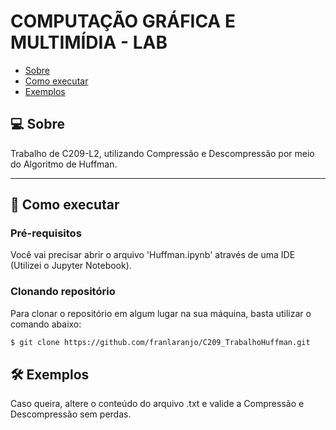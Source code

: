 # COMPUTAÇÃO GRÁFICA E MULTIMÍDIA - LAB

- [Sobre](#-sobre)
- [Como executar](#-como-executar)
- [Exemplos](#-exemplos)


## 💻 Sobre

Trabalho de C209-L2, utilizando Compressão e Descompressão por meio do Algoritmo de Huffman.

---

## 🚀 Como executar

### Pré-requisitos

Você vai precisar abrir o arquivo 'Huffman.ipynb' através de uma IDE (Utilizei o Jupyter Notebook).

### Clonando repositório

Para clonar o repositório em algum lugar na sua máquina, basta utilizar o comando abaixo:
```bash
$ git clone https://github.com/franlaranjo/C209_TrabalhoHuffman.git
```

## 🛠 Exemplos

Caso queira, altere o conteúdo do arquivo .txt e valide a Compressão e Descompressão sem perdas.
